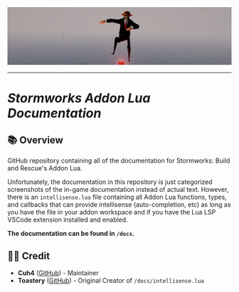 ![In-Game Screenshot](imgs/1.png)

---

# *Stormworks Addon Lua Documentation*

## 📚 Overview
GitHub repository containing all of the documentation for Stormworks: Build and Rescue's Addon Lua.

Unfortunately, the documentation in this repository is just categorized screenshots of the in-game documentation instead of actual text. However, there is an `intellisense.lua` file containing all Addon Lua functions, types, and callbacks that can provide intellisense (auto-completion, etc) as long as you have the file in your addon workspace and if you have the Lua LSP VSCode extension installed and enabled.

**The documentation can be found in `/docs`.**

## 👨‍🦱 Credit
- **Cuh4** ([GitHub](https://github.com/Cuh4)) - Maintainer
- **Toastery** ([GitHub](https://github.com/Toast732)) - Original Creator of `/docs/intellisense.lua`